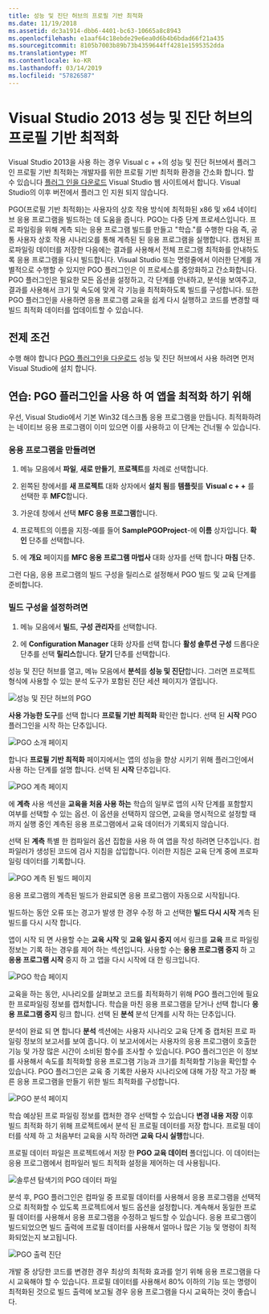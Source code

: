 ```yaml
---
title: 성능 및 진단 허브의 프로필 기반 최적화
ms.date: 11/19/2018
ms.assetid: dc3a1914-dbb6-4401-bc63-10665a8c8943
ms.openlocfilehash: e1aaf64c18ebde29e6ea0d6b4b6bdad66f21a435
ms.sourcegitcommit: 8105b7003b89b73b4359644ff4281e1595352dda
ms.translationtype: MT
ms.contentlocale: ko-KR
ms.lasthandoff: 03/14/2019
ms.locfileid: "57826587"
---
```

# <a name="profile-guided-optimization-in-the-visual-studio-2013-performance-and-diagnostics-hub"></a>Visual Studio 2013 성능 및 진단 허브의 프로필 기반 최적화

Visual Studio 2013을 사용 하는 경우 Visual c + +의 성능 및 진단 허브에서 플러그 인 프로필 기반 최적화는 개발자를 위한 프로필 기반 최적화 환경을 간소화 합니다. 할 수 있습니다 [플러그 인을 다운로드](https://marketplace.visualstudio.com/items?itemName=ProfileGuidedOptimizationTeam.ProfileGuidedOptimizationforVisualC) Visual Studio 웹 사이트에서 합니다. Visual Studio의 이후 버전에서 플러그 인 지원 되지 않습니다.

PGO(프로필 기반 최적화)는 사용자의 상호 작용 방식에 최적화된 x86 및 x64 네이티브 응용 프로그램을 빌드하는 데 도움을 줍니다. PGO는 다중 단계 프로세스입니다. 프로 파일링을 위해 계측 되는 응용 프로그램 빌드를 만들고 "학습."를 수행한 다음 즉, 공통 사용자 상호 작용 시나리오를 통해 계측된 된 응용 프로그램을 실행합니다. 캡처된 프로파일링 데이터를 저장한 다음에는 결과를 사용해서 전체 프로그램 최적화를 안내하도록 응용 프로그램을 다시 빌드합니다. Visual Studio 또는 명령줄에서 이러한 단계를 개별적으로 수행할 수 있지만 PGO 플러그인은 이 프로세스를 중앙화하고 간소화합니다. PGO 플러그인은 필요한 모든 옵션을 설정하고, 각 단계를 안내하고, 분석을 보여주고, 결과를 사용해서 크기 및 속도에 맞게 각 기능을 최적화하도록 빌드를 구성합니다. 또한 PGO 플러그인을 사용하면 응용 프로그램 교육을 쉽게 다시 실행하고 코드를 변경할 때 빌드 최적화 데이터를 업데이트할 수 있습니다.

## <a name="prerequisites"></a>전제 조건

수행 해야 합니다 [PGO 플러그인을 다운로드](https://marketplace.visualstudio.com/items?itemName=ProfileGuidedOptimizationTeam.ProfileGuidedOptimizationforVisualC) 성능 및 진단 허브에서 사용 하려면 먼저 Visual Studio에 설치 합니다.

## <a name="walkthrough-using-the-pgo-plug-in-to-optimize-an-app"></a>연습: PGO 플러그인을 사용 하 여 앱을 최적화 하기 위해

우선, Visual Studio에서 기본 Win32 데스크톱 응용 프로그램을 만듭니다. 최적화하려는 네이티브 응용 프로그램이 이미 있으면 이를 사용하고 이 단계는 건너뛸 수 있습니다.

### <a name="to-create-an-app"></a>응용 프로그램을 만들려면

1. 메뉴 모음에서 **파일**, **새로 만들기**, **프로젝트**를 차례로 선택합니다.

1. 왼쪽된 창에서를 **새 프로젝트** 대화 상자에서 **설치 됨**를 **템플릿**를 **Visual c + +** 를 선택한 후  **MFC**합니다.

1. 가운데 창에서 선택 **MFC 응용 프로그램**합니다.

1. 프로젝트의 이름을 지정-예를 들어 **SamplePGOProject**-에 **이름** 상자입니다. **확인** 단추를 선택합니다.

1. 에 **개요** 페이지를 **MFC 응용 프로그램 마법사** 대화 상자를 선택 합니다 **마침** 단추.

그런 다음, 응용 프로그램의 빌드 구성을 릴리스로 설정해서 PGO 빌드 및 교육 단계를 준비합니다.

### <a name="to-set-the-build-configuration"></a>빌드 구성을 설정하려면

1. 메뉴 모음에서 **빌드**, **구성 관리자**를 선택합니다.

1. 에 **Configuration Manager** 대화 상자를 선택 합니다 **활성 솔루션 구성** 드롭다운 단추를 선택 **릴리스**합니다. **닫기** 단추를 선택합니다.

성능 및 진단 허브를 열고, 메뉴 모음에서 **분석**를 **성능 및 진단**합니다. 그러면 프로젝트 형식에 사용할 수 있는 분석 도구가 포함된 진단 세션 페이지가 열립니다.

![성능 및 진단 허브의 PGO](media/pgofig0hub.png "성능 및 진단 허브의 PGO")

**사용 가능한 도구**를 선택 합니다 **프로필 기반 최적화** 확인란 합니다. 선택 된 **시작** PGO 플러그인을 시작 하는 단추입니다.

![PGO 소개 페이지](media/pgofig1start.png "PGO 소개 페이지")

합니다 **프로필 기반 최적화** 페이지에서는 앱의 성능을 향상 시키기 위해 플러그인에서 사용 하는 단계를 설명 합니다. 선택 된 **시작** 단추입니다.

![PGO 계측 페이지](media/pgofig2instrument.png "PGO 계측 페이지")

에 **계측** 사용 섹션을 **교육을 처음 사용 하는** 학습의 일부로 앱의 시작 단계를 포함할지 여부를 선택할 수 있는 옵션. 이 옵션을 선택하지 않으면, 교육을 명시적으로 설정할 때까지 실행 중인 계측된 응용 프로그램에서 교육 데이터가 기록되지 않습니다.

선택 된 **계측** 특별 한 컴파일러 옵션 집합을 사용 하 여 앱을 작성 하려면 단추입니다. 컴파일러가 생성된 코드에 검사 지침을 삽입합니다. 이러한 지침은 교육 단계 중에 프로파일링 데이터를 기록합니다.

![PGO 계측 된 빌드 페이지](media/pgofig3build.PNG "PGO 계측 된 빌드 페이지")

응용 프로그램의 계측된 빌드가 완료되면 응용 프로그램이 자동으로 시작됩니다.

빌드하는 동안 오류 또는 경고가 발생 한 경우 수정 하 고 선택한 **빌드 다시 시작** 계측 된 빌드를 다시 시작 합니다.

앱이 시작 되 면 사용할 수는 **교육 시작** 및 **교육 일시 중지** 에서 링크를 **교육** 프로 파일링 정보는 기록 하는 경우를 제어 하는 섹션입니다. 사용할 수는 **응용 프로그램 중지** 하 고 **응용 프로그램 시작** 중지 하 고 앱을 다시 시작에 대 한 링크입니다.

![PGO 학습 페이지](media/pgofig4training.PNG "PGO 학습 페이지")

교육을 하는 동안, 시나리오를 살펴보고 코드를 최적화하기 위해 PGO 플러그인에 필요한 프로파일링 정보를 캡처합니다. 학습을 마친 응용 프로그램을 닫거나 선택 합니다 **응용 프로그램 중지** 링크 합니다. 선택 된 **분석** 분석 단계를 시작 하는 단추입니다.

분석이 완료 되 면 합니다 **분석** 섹션에는 사용자 시나리오 교육 단계 중 캡처된 프로 파일링 정보의 보고서를 보여 줍니다. 이 보고서에서는 사용자의 응용 프로그램이 호출한 기능 및 가장 많은 시간이 소비된 함수를 조사할 수 있습니다. PGO 플러그인은 이 정보를 사용해서 속도를 최적화할 응용 프로그램 기능과 크기를 최적화할 기능을 확인할 수 있습니다. PGO 플러그인은 교육 중 기록한 사용자 시나리오에 대해 가장 작고 가장 빠른 응용 프로그램을 만들기 위한 빌드 최적화를 구성합니다.

![PGO 분석 페이지](media/pgofig5analyze.png "PGO 분석 페이지")

학습 예상된 프로 파일링 정보를 캡처한 경우 선택할 수 있습니다 **변경 내용 저장** 이후 빌드 최적화 하기 위해 프로젝트에서 분석 된 프로필 데이터를 저장 합니다. 프로필 데이터를 삭제 하 고 처음부터 교육을 시작 하려면 **교육 다시 실행**합니다.

프로필 데이터 파일은 프로젝트에서 저장 한 **PGO 교육 데이터** 폴더입니다. 이 데이터는 응용 프로그램에서 컴파일러 빌드 최적화 설정을 제어하는 데 사용됩니다.

![솔루션 탐색기의 PGO 데이터 파일](media/pgofig6data.png "솔루션 탐색기의 PGO 데이터 파일")

분석 후, PGO 플러그인은 컴파일 중 프로필 데이터를 사용해서 응용 프로그램을 선택적으로 최적화할 수 있도록 프로젝트에서 빌드 옵션을 설정합니다. 계속해서 동일한 프로필 데이터를 사용해서 응용 프로그램을 수정하고 빌드할 수 있습니다. 응용 프로그램이 빌드되었으면 빌드 출력에 프로필 데이터를 사용해서 얼마나 많은 기능 및 명령이 최적화되었는지 보고됩니다.

![PGO 출력 진단](media/pgofig7diagnostics.png "PGO 출력 진단")

개발 중 상당한 코드를 변경한 경우 최상의 최적화 효과를 얻기 위해 응용 프로그램을 다시 교육해야 할 수 있습니다. 프로필 데이터를 사용해서 80% 이하의 기능 또는 명령이 최적화된 것으로 빌드 출력에 보고될 경우 응용 프로그램을 다시 교육하는 것이 좋습니다.
